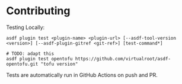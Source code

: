 # Contributing

Testing Locally:

```shell
asdf plugin test <plugin-name> <plugin-url> [--asdf-tool-version <version>] [--asdf-plugin-gitref <git-ref>] [test-command*]

# TODO: adapt this
asdf plugin test opentofu https://github.com/virtualroot/asdf-opentofu.git "tofu version"
```

Tests are automatically run in GitHub Actions on push and PR.
